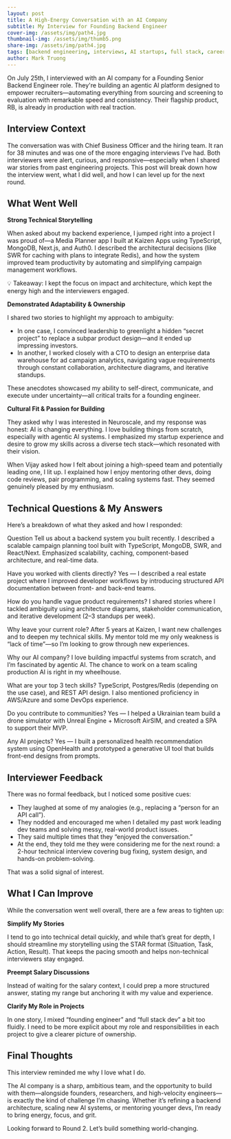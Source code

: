 ```yaml
---
layout: post
title: A High-Energy Conversation with an AI Company
subtitle: My Interview for Founding Backend Engineer
cover-img: /assets/img/path4.jpg
thumbnail-img: /assets/img/thumb5.png
share-img: /assets/img/path4.jpg
tags: [backend engineering, interviews, AI startups, full stack, career journey]
author: Mark Truong
---
```


On July 25th, I interviewed with an AI company for a Founding Senior Backend Engineer role. They're building an agentic AI platform designed to empower recruiters—automating everything from sourcing and screening to evaluation with remarkable speed and consistency. Their flagship product, RB, is already in production with real traction.

## Interview Context

The conversation was with Chief Business Officer and the hiring team. It ran for 38 minutes and was one of the more engaging interviews I’ve had. Both interviewers were alert, curious, and responsive—especially when I shared war stories from past engineering projects. This post will break down how the interview went, what I did well, and how I can level up for the next round.

## What Went Well

**Strong Technical Storytelling**

When asked about my backend experience, I jumped right into a project I was proud of—a Media Planner app I built at Kaizen Apps using TypeScript, MongoDB, Next.js, and Auth0. I described the architectural decisions (like SWR for caching with plans to integrate Redis), and how the system improved team productivity by automating and simplifying campaign management workflows.

💡 Takeaway: I kept the focus on impact and architecture, which kept the energy high and the interviewers engaged.

**Demonstrated Adaptability & Ownership**

I shared two stories to highlight my approach to ambiguity:
* In one case, I convinced leadership to greenlight a hidden “secret project” to replace a subpar product design—and it ended up impressing investors.
* In another, I worked closely with a CTO to design an enterprise data warehouse for ad campaign analytics, navigating vague requirements through constant collaboration, architecture diagrams, and iterative standups.

These anecdotes showcased my ability to self-direct, communicate, and execute under uncertainty—all critical traits for a founding engineer.

**Cultural Fit & Passion for Building**

They asked why I was interested in Neuroscale, and my response was honest: AI is changing everything. I love building things from scratch, especially with agentic AI systems. I emphasized my startup experience and desire to grow my skills across a diverse tech stack—which resonated with their vision.

When Vijay asked how I felt about joining a high-speed team and potentially leading one, I lit up. I explained how I enjoy mentoring other devs, doing code reviews, pair programming, and scaling systems fast. They seemed genuinely pleased by my enthusiasm.

## Technical Questions & My Answers

Here’s a breakdown of what they asked and how I responded:

Question
Tell us about a backend system you built recently. I described a scalable campaign planning tool built with TypeScript, MongoDB, SWR, and React/Next. Emphasized scalability, caching, component-based architecture, and real-time data.

Have you worked with clients directly?	Yes — I described a real estate project where I improved developer workflows by introducing structured API documentation between front- and back-end teams.

How do you handle vague product requirements? I shared stories where I tackled ambiguity using architecture diagrams, stakeholder communication, and iterative development (2–3 standups per week).

Why leave your current role? After 5 years at Kaizen, I want new challenges and to deepen my technical skills. My mentor told me my only weakness is “lack of time”—so I’m looking to grow through new experiences.

Why our AI company?	I love building impactful systems from scratch, and I’m fascinated by agentic AI. The chance to work on a team scaling production AI is right in my wheelhouse.

What are your top 3 tech skills? TypeScript, Postgres/Redis (depending on the use case), and REST API design. I also mentioned proficiency in AWS/Azure and some DevOps experience.

Do you contribute to communities? Yes — I helped a Ukrainian team build a drone simulator with Unreal Engine + Microsoft AirSIM, and created a SPA to support their MVP.

Any AI projects? Yes — I built a personalized health recommendation system using OpenHealth and prototyped a generative UI tool that builds front-end designs from prompts.

## Interviewer Feedback

There was no formal feedback, but I noticed some positive cues:
* They laughed at some of my analogies (e.g., replacing a “person for an API call”).
* They nodded and encouraged me when I detailed my past work leading dev teams and solving messy, real-world product issues.
* They said multiple times that they “enjoyed the conversation.”
* At the end, they told me they were considering me for the next round: a 2-hour technical interview covering bug fixing, system design, and hands-on problem-solving.

That was a solid signal of interest.

## What I Can Improve

While the conversation went well overall, there are a few areas to tighten up:

**Simplify My Stories**

I tend to go into technical detail quickly, and while that’s great for depth, I should streamline my storytelling using the STAR format (Situation, Task, Action, Result). That keeps the pacing smooth and helps non-technical interviewers stay engaged.

**Preempt Salary Discussions**

Instead of waiting for the salary context, I could prep a more structured answer, stating my range but anchoring it with my value and experience.

**Clarify My Role in Projects**

In one story, I mixed “founding engineer” and “full stack dev” a bit too fluidly. I need to be more explicit about my role and responsibilities in each project to give a clearer picture of ownership.

## Final Thoughts

This interview reminded me why I love what I do.

The AI company is a sharp, ambitious team, and the opportunity to build with them—alongside founders, researchers, and high-velocity engineers—is exactly the kind of challenge I’m chasing. Whether it’s refining a backend architecture, scaling new AI systems, or mentoring younger devs, I’m ready to bring energy, focus, and grit.

Looking forward to Round 2. Let’s build something world-changing.

